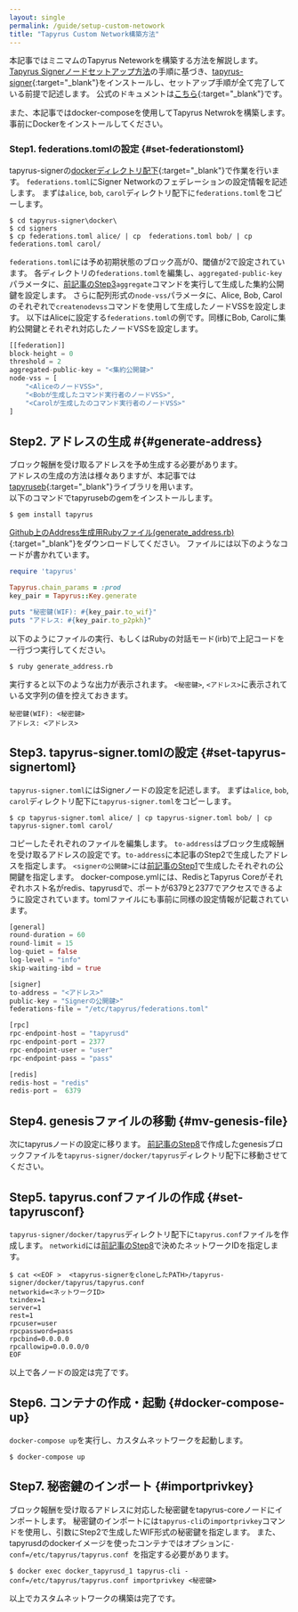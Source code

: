 ```yaml
---
layout: single
permalink: /guide/setup-custom-netowork
title: "Tapyrus Custom Network構築方法"
---
```


本記事ではミニマムのTapyrus Neteworkを構築する方法を解説します。
[Tapyrus Signerノードセットアップ方法](/guide/setup_signer_node)の手順に基づき、[tapyrus-signer](https://github.com/chaintope/tapyrus-signer.git){:target="_blank"}をインストールし、セットアップ手順が全て完了している前提で記述します。
公式のドキュメントは[こちら](https://github.com/chaintope/tapyrus-signer/tree/master/docker){:target="_blank"}です。  

また、本記事ではdocker-composeを使用してTapyrus Netwrokを構築します。事前にDockerをインストールしてください。


### Step1. federations.tomlの設定 {#set-federationstoml}
tapyrus-signerの[dockerディレクトリ配下](https://github.com/chaintope/tapyrus-signer/tree/master/docker){:target="_blank"}で作業を行います。
`federations.toml`にSigner Networkのフェデレーションの設定情報を記述します。
まずは`alice`, `bob`, `carol`ディレクトリ配下に`federations.toml`をコピーします。
```
$ cd tapyrus-signer\docker\
$ cd signers
$ cp federations.toml alice/ | cp  federations.toml bob/ | cp  federations.toml carol/
```

`federations.toml`には予め初期状態のブロック高が0、閾値が2で設定されています。
各ディレクトリの`federations.toml`を編集し、`aggregated-public-key`パラメータに、[前記事のStep3](setup_signer_node.md#aggregate)`aggregate`コマンドを実行して生成した集約公開鍵を設定します。
さらに配列形式の`node-vss`パラメータに、Alice, Bob, Carolのそれぞれで`createnodevss`コマンドを使用して生成したノードVSSを設定します。
以下はAliceに設定する`federations.toml`の例です。同様にBob, Carolに集約公開鍵とそれぞれ対応したノードVSSを設定します。
```rust
[[federation]]
block-height = 0
threshold = 2
aggregated-public-key = "<集約公開鍵>"
node-vss = [
    "<AliceのノードVSS>",
    "<Bobが生成したコマンド実行者のノードVSS>",
    "<Carolが生成したのコマンド実行者のノードVSS>"
]
```

## Step2. アドレスの生成 #{#generate-address}
ブロック報酬を受け取るアドレスを予め生成する必要があります。  
アドレスの生成の方法は様々ありますが、本記事では[tapyruseb](https://github.com/chaintope/tapyrusrb){:target="_blank"}ライブラリを用います。  
以下のコマンドでtapyrusebのgemをインストールします。
```
$ gem install tapyrus
```

[Github上のAddress生成用Rubyファイル(generate_address.rb)](https://github.com/chaintope/tapyrus-pages/scripts/generate_address.rb){:target="_blank"}をダウンロードしてください。
ファイルには以下のようなコードが書かれています。  
```ruby
require 'tapyrus'

Tapyrus.chain_params = :prod
key_pair = Tapyrus::Key.generate

puts "秘密鍵(WIF): #{key_pair.to_wif}"
puts "アドレス: #{key_pair.to_p2pkh}"
```

以下のようにファイルの実行、もしくはRubyの対話モード(irb)で上記コードを一行づつ実行してください。  
```
$ ruby generate_address.rb 
```

実行すると以下のような出力が表示されます。
`<秘密鍵>`, `<アドレス>`に表示されている文字列の値を控えておきます。  
```
秘密鍵(WIF): <秘密鍵>
アドレス: <アドレス>
```

## Step3. tapyrus-signer.tomlの設定 {#set-tapyrus-signertoml}
`tapyrus-signer.toml`にはSignerノードの設定を記述します。
まずは`alice`, `bob`, `carol`ディレクトリ配下に`tapyrus-signer.toml`をコピーします。
```
$ cp tapyrus-signer.toml alice/ | cp tapyrus-signer.toml bob/ | cp tapyrus-signer.toml carol/
```

コピーしたそれぞれのファイルを編集します。
`to-address`はブロック生成報酬を受け取るアドレスの設定です。`to-address`に本記事のStep2で生成したアドレスを指定します。
`<signerの公開鍵>`には[前記事のStep1](setup_signer_node.md#createkey)で生成したそれぞれの公開鍵を指定します。
docker-compose.ymlには、RedisとTapyrus Coreがそれぞれホスト名がredis、tapyrusdで、ポートが6379と2377でアクセスできるように設定されています。tomlファイルにも事前に同様の設定情報が記載されています。
```rust
[general]
round-duration = 60
round-limit = 15
log-quiet = false
log-level = "info"
skip-waiting-ibd = true

[signer]
to-address = "<アドレス>"
public-key = "Signerの公開鍵>"
federations-file = "/etc/tapyrus/federations.toml"

[rpc]
rpc-endpoint-host = "tapyrusd"
rpc-endpoint-port = 2377
rpc-endpoint-user = "user"
rpc-endpoint-pass = "pass"

[redis]
redis-host = "redis"
redis-port =  6379
```


## Step4. genesisファイルの移動 {#mv-genesis-file}
次にtapyrusノードの設定に移ります。
[前記事のStep8](setup_signer_node.md#generate-genesis-networkid)で作成したgenesisブロックファイルを`tapyrus-signer/docker/tapyrus`ディレクトリ配下に移動させてください。


## Step5. tapyrus.confファイルの作成 {#set-tapyrusconf}
`tapyrus-signer/docker/tapyrus`ディレクトリ配下に`tapyrus.conf`ファイルを作成します。
`networkid`には[前記事のStep8](setup_signer_node.md#generate-genesis-networkid)で決めたネットワークIDを指定します。
```
$ cat <<EOF >  <tapyrus-signerをcloneしたPATH>/tapyrus-signer/docker/tapyrus/tapyrus.conf
networkid=<ネットワークID>
txindex=1
server=1
rest=1
rpcuser=user
rpcpassword=pass
rpcbind=0.0.0.0
rpcallowip=0.0.0.0/0
EOF
```

以上で各ノードの設定は完了です。

## Step6. コンテナの作成・起動 {#docker-compose-up}
`docker-compose up`を実行し、カスタムネットワークを起動します。

```
$ docker-compose up
```


## Step7. 秘密鍵のインポート {#importprivkey}
ブロック報酬を受け取るアドレスに対応した秘密鍵をtapyrus-coreノードにインポートします。
秘密鍵のインポートには`tapyrus-cli`の`importprivkey`コマンドを使用し、引数にStep2で生成したWIF形式の秘密鍵を指定します。
また、tapyrusdのdockerイメージを使ったコンテナではオプションに`-conf=/etc/tapyrus/tapyrus.conf `を指定する必要があります。
```
$ docker exec docker_tapyrusd_1 tapyrus-cli -conf=/etc/tapyrus/tapyrus.conf importprivkey <秘密鍵>
```

以上でカスタムネットワークの構築は完了です。